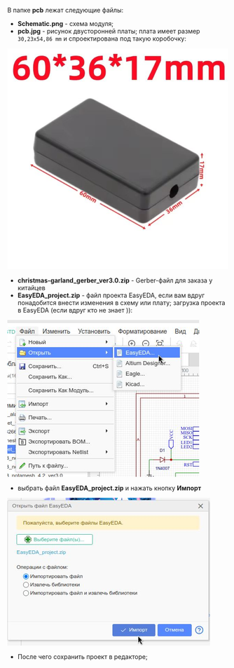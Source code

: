 В папке **pcb** лежат следующие файлы:

- **Schematic.png** - схема модуля;
- **pcb.jpg** - рисунок двусторонней платы; плата имеет размер `30,23x54,86 mm` и спроектирована под такую коробочку:

![alt text](0003.jpg)

- **christmas-garland_gerber_ver3.0.zip** - Gerber-файл для заказа у китайцев
- **EasyEDA_project.zip** - файл проекта EasyEDA, если вам вдруг понадобится внести изменения в схему или плату; загрузка проекта в EasyEDA (если вдруг кто не знает )):

![alt text](0001.jpg)

  - выбрать файл **EasyEDA_project.zip** и нажать кнопку **Импорт**

![alt text](0002.jpg)

  - После чего сохранить проект в редакторе;

